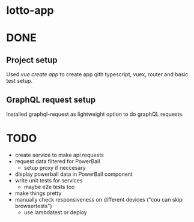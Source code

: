 # lotto-app

# DONE

## Project setup

Used *vue create app* to create app qith typescript, vuex, router and basic test setup.

## GraphQL request setup

Installed graphql-request as lightweight option to do graphQL requests.

# TODO

- create service to make api requests
- request data filtered for PowerBall
  - setup proxy if neccesary
- display powerball data in PowerBall component
- write unit tests for services
  - maybe e2e tests too
- make things pretty
- manually check responsiveness on different devices ("cou can skip browsertests")
  - use lambdatest or deploy
